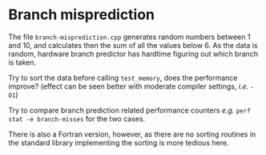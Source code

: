 # Branch misprediction

The file `branch-misprediction.cpp` generates random numbers between 1 and 10, and 
calculates then the sum of all the values below 6. As the data is random, hardware branch
predictor has hardtime figuring out which branch is taken.

Try to sort the data before calling `test_memory`, does the performance improve? 
(effect can be seen better with moderate compiler settings, *i.e*. `-O1`)

Try to compare branch prediction related performance counters *e.g.* `perf stat -e branch-misses` for the two cases.

There is also a Fortran version, however, as there are no sorting routines in the standard library
implementing the sorting is more tedious here.
